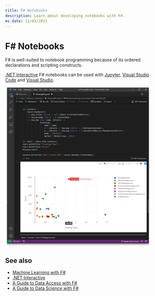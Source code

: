 ```yaml
---
title: F# Notebooks
description: Learn about developing notebooks with F#.
ms.date: 11/03/2021
---
```

# F# Notebooks

F# is well-suited to notebook programming because of its ordered declarations and scripting constructs.

[.NET Interactive](https://github.com/dotnet/interactive/#net-interactive-) F# notebooks can be used with [Jupyter](https://github.com/dotnet/interactive/#jupyter-and-nteract), [Visual Studio Code](https://github.com/dotnet/interactive#notebooks-with-net) and [Visual Studio](https://marketplace.visualstudio.com/items?itemName=MLNET.notebook).

![.NET Interactive notebook using ML.NET](./img/fsharp-mlnet-notebook.png)

## See also

- [Machine Learning with F#](../scenarios/machine-learning.md)
- [.NET Interactive](https://github.com/dotnet/interactive/)
- [A Guide to Data Access with F#](https://fsharp.org/guides/data-access/)
- [A Guide to Data Science with F#](https://fsharp.org/guides/data-science/)
